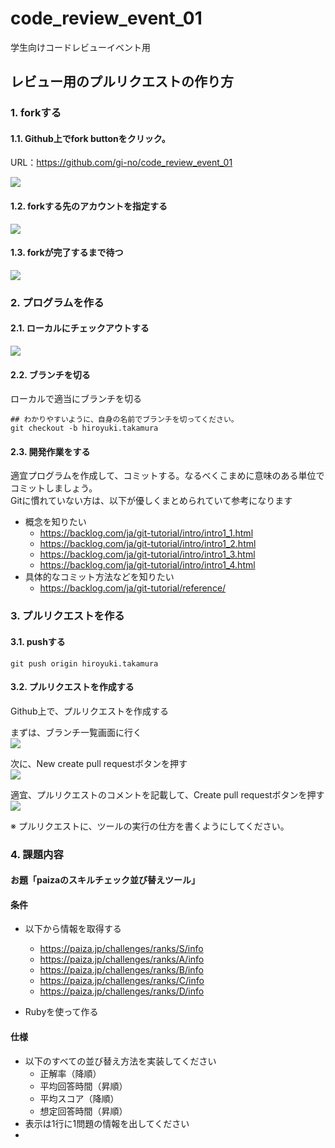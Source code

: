 # code_review_event_01
学生向けコードレビューイベント用

## レビュー用のプルリクエストの作り方

### 1. forkする

#### 1.1. Github上でfork buttonをクリック。
URL：https://github.com/gi-no/code_review_event_01

![](https://raw.githubusercontent.com/gi-no/code_review_event_01/master/images/10.png)

#### 1.2. forkする先のアカウントを指定する
![](https://raw.githubusercontent.com/gi-no/code_review_event_01/master/images/20.png)

#### 1.3. forkが完了するまで待つ
![](https://raw.githubusercontent.com/gi-no/code_review_event_01/master/images/30.png)

### 2. プログラムを作る

#### 2.1. ローカルにチェックアウトする
![](https://raw.githubusercontent.com/gi-no/code_review_event_01/master/images/40.png)

#### 2.2. ブランチを切る
ローカルで適当にブランチを切る

```
## わかりやすいように、自身の名前でブランチを切ってください。
git checkout -b hiroyuki.takamura
```

#### 2.3. 開発作業をする
適宜プログラムを作成して、コミットする。なるべくこまめに意味のある単位でコミットしましょう。  
Gitに慣れていない方は、以下が優しくまとめられていて参考になります

- 概念を知りたい
  * https://backlog.com/ja/git-tutorial/intro/intro1_1.html
  * https://backlog.com/ja/git-tutorial/intro/intro1_2.html
  * https://backlog.com/ja/git-tutorial/intro/intro1_3.html
  * https://backlog.com/ja/git-tutorial/intro/intro1_4.html
- 具体的なコミット方法などを知りたい
  * https://backlog.com/ja/git-tutorial/reference/

### 3. プルリクエストを作る

#### 3.1. pushする
```
git push origin hiroyuki.takamura
```

#### 3.2. プルリクエストを作成する
Github上で、プルリクエストを作成する  

まずは、ブランチ一覧画面に行く  
![](https://raw.githubusercontent.com/gi-no/code_review_event_01/master/images/50.png)

次に、New create pull requestボタンを押す  
![](https://raw.githubusercontent.com/gi-no/code_review_event_01/master/images/60.png)

適宜、プルリクエストのコメントを記載して、Create pull requestボタンを押す  
![](https://raw.githubusercontent.com/gi-no/code_review_event_01/master/images/70.png)

※ プルリクエストに、ツールの実行の仕方を書くようにしてください。


### 4. 課題内容

#### お題「paizaのスキルチェック並び替えツール」
#### 条件
- 以下から情報を取得する
  * https://paiza.jp/challenges/ranks/S/info
  * https://paiza.jp/challenges/ranks/A/info
  * https://paiza.jp/challenges/ranks/B/info
  * https://paiza.jp/challenges/ranks/C/info
  * https://paiza.jp/challenges/ranks/D/info

- Rubyを使って作る

#### 仕様
- 以下のすべての並び替え方法を実装してください
    - 正解率（降順）
    - 平均回答時間（昇順）
    - 平均スコア（降順）
    - 想定回答時間（昇順）
- 表示は1行に1問題の情報を出してください
- 
